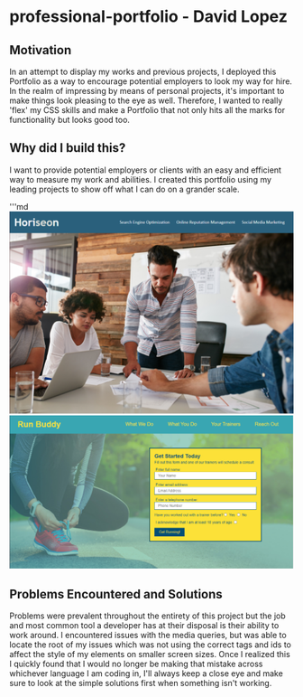 # professional-portfolio - David Lopez

## Motivation

In an attempt to display my works and previous projects, I deployed this Portfolio as a way to encourage potential employers to look my way for hire. In the realm of impressing by means of personal projects, it's important to make things look pleasing to the eye as well. Therefore, I wanted to really 'flex' my CSS skills and make a Portfolio that not only hits all the marks for functionality but looks good too.

## Why did I build this?

I want to provide potential employers or clients with an easy and efficient way to measure my work and abilities. I created this portfolio using my leading projects to show off what I can do on a grander scale.

'''md
![alt text](assets/images/horiseon.PNG)
![alt text](assets/images/run-buddy.PNG)

## Problems Encountered and Solutions

Problems were prevalent throughout the entirety of this project but the job and most common tool a developer has at their disposal is their ability to work around. I encountered issues with the media queries, but was able to locate the root of my issues which was not using the correct tags and ids to affect the style of my elements on smaller screen sizes. Once I realized this I quickly found that I would no longer be making that mistake across whichever language I am coding in, I'll always keep a close eye and make sure to look at the simple solutions first when something isn't working.